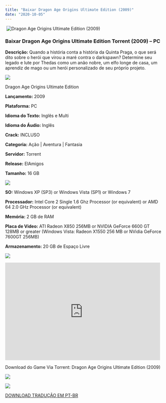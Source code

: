 ```yaml
---
title: "Baixar Dragon Age Origins Ultimate Edition (2009)"
date: "2020-10-05"
---
```


 ![Dragon Age Origins Ultimate Edition (2009)](https://1.bp.blogspot.com/-yt04OAh4AAU/X3sxFqdeprI/AAAAAAAACJs/1WsW_VGxOf8cmjh4-pQp_DH2QmMGdj2ZgCNcBGAsYHQ/w229-h320/poster.jpg "Dragon Age Origins Ultimate Edition (2009)")

### Baixar Dragon Age Origins Ultimate Edition Torrent (2009) – PC

**Descrição:** Quando a história conta a história da Quinta Praga, o que será dito sobre o herói que virou a maré contra o darkspawn? Determine seu legado e lute por Thedas como um anão nobre, um elfo longe de casa, um aprendiz de mago ou um herói personalizado de seu próprio projeto.

![](https://1.bp.blogspot.com/-XIAoZor_ewQ/Xt6k8H1cWZI/AAAAAAAAAi0/oGRR_ah4Rf449lfQQZDiX_22jAu7LLnJACPcBGAYYCw/w400-h50/Bot{3609bd5131d0da293f09833def3bbd020ab4c0214c4260905f4dc32ed0bf05ac}25C3{3609bd5131d0da293f09833def3bbd020ab4c0214c4260905f4dc32ed0bf05ac}25A3o{3609bd5131d0da293f09833def3bbd020ab4c0214c4260905f4dc32ed0bf05ac}2Bde{3609bd5131d0da293f09833def3bbd020ab4c0214c4260905f4dc32ed0bf05ac}2BInforma{3609bd5131d0da293f09833def3bbd020ab4c0214c4260905f4dc32ed0bf05ac}25C3{3609bd5131d0da293f09833def3bbd020ab4c0214c4260905f4dc32ed0bf05ac}25A7{3609bd5131d0da293f09833def3bbd020ab4c0214c4260905f4dc32ed0bf05ac}25C3{3609bd5131d0da293f09833def3bbd020ab4c0214c4260905f4dc32ed0bf05ac}25B5es.jpg)

Dragon Age Origins Ultimate Edition

**Lançamento:** 2009

**Plataforma:** PC

**Idioma do Texto:** Inglês e Multi

**Idioma do Áudio:** Inglês

**Crack:** INCLUSO

**Categoria:** Ação | Aventura | Fantasia

**Servidor:** Torrent

**Release:** ElAmigos

**Tamanho:** 16 GB

![](https://1.bp.blogspot.com/-h4INo_OBwls/Xt6lEEMpxNI/AAAAAAAAAi4/JjyyoRDYOagV83dzmOlHFitCwsklVMs6ACPcBGAYYCw/w400-h50/Bot{3609bd5131d0da293f09833def3bbd020ab4c0214c4260905f4dc32ed0bf05ac}25C3{3609bd5131d0da293f09833def3bbd020ab4c0214c4260905f4dc32ed0bf05ac}25A3o{3609bd5131d0da293f09833def3bbd020ab4c0214c4260905f4dc32ed0bf05ac}2Bde{3609bd5131d0da293f09833def3bbd020ab4c0214c4260905f4dc32ed0bf05ac}2BRequisitos.jpg)

**SO:** Windows XP (SP3) or Windows Vista (SP1) or Windows 7

**Processador:** Intel Core 2 Single 1.6 Ghz Processor (or equivalent) or AMD 64 2.0 GHz Processor (or equivalent)

**Memória:** 2 GB de RAM

**Placa de Video:** ATI Radeon X850 256MB or NVIDIA GeForce 6600 GT 128MB or greater (Windows Vista: Radeon X1550 256 MB or NVidia GeForce 7600GT 256MB)

**Armazenamento:** 20 GB de Espaço Livre

![](https://1.bp.blogspot.com/-rcYyVsnA81c/Xt6lZMZ2XiI/AAAAAAAAAjA/1MF2KKFyKSoUtwrodSDJRdpQoMNmnHOhwCPcBGAYYCw/w400-h50/Bot{3609bd5131d0da293f09833def3bbd020ab4c0214c4260905f4dc32ed0bf05ac}25C3{3609bd5131d0da293f09833def3bbd020ab4c0214c4260905f4dc32ed0bf05ac}25A3o{3609bd5131d0da293f09833def3bbd020ab4c0214c4260905f4dc32ed0bf05ac}2Bde{3609bd5131d0da293f09833def3bbd020ab4c0214c4260905f4dc32ed0bf05ac}2BTrailer.jpg)

<iframe allow="accelerometer; autoplay; clipboard-write; encrypted-media; gyroscope; picture-in-picture" allowfullscreen frameborder="0" height="315" src="https://www.youtube.com/embed/dljVCiQg2wY" width="500"></iframe>

Download do Game Via Torrent: Dragon Age Origins Ultimate Edition (2009)

[![](https://1.bp.blogspot.com/-KEcbu5lXdM0/Xu5yX-HgHDI/AAAAAAAAAsY/bBJ6W14NqC4-Ny_0LiwqQPIkTbYzyURcACPcBGAYYCw/w200-h64/CAPA3.jpg)](https://utorrentmegagames.blogspot.com/p/recomendado.html)

[![](https://1.bp.blogspot.com/-Rkir3Cy7E90/XthUbQKV_OI/AAAAAAAAAgU/q6xV1k8mreQnsOAbeImqH6Qi8ahsN2LpACPcBGAYYCw/s0/Bot{3609bd5131d0da293f09833def3bbd020ab4c0214c4260905f4dc32ed0bf05ac}25C3{3609bd5131d0da293f09833def3bbd020ab4c0214c4260905f4dc32ed0bf05ac}25A3o{3609bd5131d0da293f09833def3bbd020ab4c0214c4260905f4dc32ed0bf05ac}2Bde{3609bd5131d0da293f09833def3bbd020ab4c0214c4260905f4dc32ed0bf05ac}2BDownload.jpg)](bcfd68b2c230493bd539e7a4ef2dc4fa4427d394&dn=Dragon+Age+Origins+-+Ultimate+Edition+{3609bd5131d0da293f09833def3bbd020ab4c0214c4260905f4dc32ed0bf05ac}28MULTi8{3609bd5131d0da293f09833def3bbd020ab4c0214c4260905f4dc32ed0bf05ac}29+{3609bd5131d0da293f09833def3bbd020ab4c0214c4260905f4dc32ed0bf05ac}28ElAmigos{3609bd5131d0da293f09833def3bbd020ab4c0214c4260905f4dc32ed0bf05ac}29.iso)

[DOWNLOAD TRADUÇÃO EM PT-BR](http://www.mediafire.com/file/yv1oryhqn6qdwhg/traducaodao20.rar/file)
